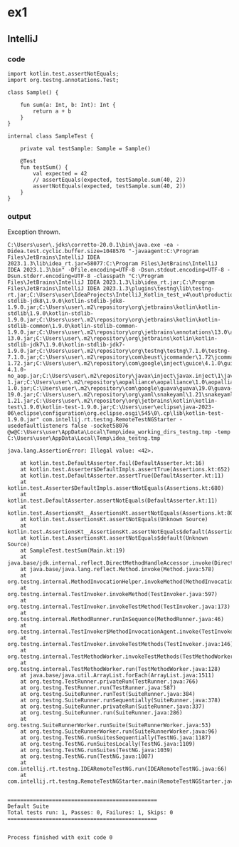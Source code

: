 # ex1
## IntelliJ
### code
    import kotlin.test.assertNotEquals;
    import org.testng.annotations.Test;
    
    class Sample() {
    
        fun sum(a: Int, b: Int): Int {
            return a + b
        }
    }
    
    internal class SampleTest {
    
        private val testSample: Sample = Sample()
    
        @Test
        fun testSum() {
            val expected = 42
            // assertEquals(expected, testSample.sum(40, 2))
            assertNotEquals(expected, testSample.sum(40, 2))
        }
    }
### output
Exception thrown.

    C:\Users\user\.jdks\corretto-20.0.1\bin\java.exe -ea -Didea.test.cyclic.buffer.size=1048576 "-javaagent:C:\Program Files\JetBrains\IntelliJ IDEA 2023.1.3\lib\idea_rt.jar=58077:C:\Program Files\JetBrains\IntelliJ IDEA 2023.1.3\bin" -Dfile.encoding=UTF-8 -Dsun.stdout.encoding=UTF-8 -Dsun.stderr.encoding=UTF-8 -classpath "C:\Program Files\JetBrains\IntelliJ IDEA 2023.1.3\lib\idea_rt.jar;C:\Program Files\JetBrains\IntelliJ IDEA 2023.1.3\plugins\testng\lib\testng-rt.jar;C:\Users\user\IdeaProjects\IntelliJ_Kotlin_test_v4\out\production\IntelliJ_Kotlin_test_v4;C:\Users\user\.m2\repository\org\jetbrains\kotlin\kotlin-stdlib-jdk8\1.9.0\kotlin-stdlib-jdk8-1.9.0.jar;C:\Users\user\.m2\repository\org\jetbrains\kotlin\kotlin-stdlib\1.9.0\kotlin-stdlib-1.9.0.jar;C:\Users\user\.m2\repository\org\jetbrains\kotlin\kotlin-stdlib-common\1.9.0\kotlin-stdlib-common-1.9.0.jar;C:\Users\user\.m2\repository\org\jetbrains\annotations\13.0\annotations-13.0.jar;C:\Users\user\.m2\repository\org\jetbrains\kotlin\kotlin-stdlib-jdk7\1.9.0\kotlin-stdlib-jdk7-1.9.0.jar;C:\Users\user\.m2\repository\org\testng\testng\7.1.0\testng-7.1.0.jar;C:\Users\user\.m2\repository\com\beust\jcommander\1.72\jcommander-1.72.jar;C:\Users\user\.m2\repository\com\google\inject\guice\4.1.0\guice-4.1.0-no_aop.jar;C:\Users\user\.m2\repository\javax\inject\javax.inject\1\javax.inject-1.jar;C:\Users\user\.m2\repository\aopalliance\aopalliance\1.0\aopalliance-1.0.jar;C:\Users\user\.m2\repository\com\google\guava\guava\19.0\guava-19.0.jar;C:\Users\user\.m2\repository\org\yaml\snakeyaml\1.21\snakeyaml-1.21.jar;C:\Users\user\.m2\repository\org\jetbrains\kotlin\kotlin-test\1.9.0\kotlin-test-1.9.0.jar;C:\Users\user\eclipse\java-2023-06\eclipse\configuration\org.eclipse.osgi\545\0\.cp\lib\kotlin-test-1.9.0.jar" com.intellij.rt.testng.RemoteTestNGStarter -usedefaultlisteners false -socket58076 @w@C:\Users\user\AppData\Local\Temp\idea_working_dirs_testng.tmp -temp C:\Users\user\AppData\Local\Temp\idea_testng.tmp
    
    java.lang.AssertionError: Illegal value: <42>.
    
    	at kotlin.test.DefaultAsserter.fail(DefaultAsserter.kt:16)
    	at kotlin.test.Asserter$DefaultImpls.assertTrue(Assertions.kt:652)
    	at kotlin.test.DefaultAsserter.assertTrue(DefaultAsserter.kt:11)
    	at kotlin.test.Asserter$DefaultImpls.assertNotEquals(Assertions.kt:680)
    	at kotlin.test.DefaultAsserter.assertNotEquals(DefaultAsserter.kt:11)
    	at kotlin.test.AssertionsKt__AssertionsKt.assertNotEquals(Assertions.kt:80)
    	at kotlin.test.AssertionsKt.assertNotEquals(Unknown Source)
    	at kotlin.test.AssertionsKt__AssertionsKt.assertNotEquals$default(Assertions.kt:79)
    	at kotlin.test.AssertionsKt.assertNotEquals$default(Unknown Source)
    	at SampleTest.testSum(Main.kt:19)
    	at java.base/jdk.internal.reflect.DirectMethodHandleAccessor.invoke(DirectMethodHandleAccessor.java:104)
    	at java.base/java.lang.reflect.Method.invoke(Method.java:578)
    	at org.testng.internal.MethodInvocationHelper.invokeMethod(MethodInvocationHelper.java:134)
    	at org.testng.internal.TestInvoker.invokeMethod(TestInvoker.java:597)
    	at org.testng.internal.TestInvoker.invokeTestMethod(TestInvoker.java:173)
    	at org.testng.internal.MethodRunner.runInSequence(MethodRunner.java:46)
    	at org.testng.internal.TestInvoker$MethodInvocationAgent.invoke(TestInvoker.java:816)
    	at org.testng.internal.TestInvoker.invokeTestMethods(TestInvoker.java:146)
    	at org.testng.internal.TestMethodWorker.invokeTestMethods(TestMethodWorker.java:146)
    	at org.testng.internal.TestMethodWorker.run(TestMethodWorker.java:128)
    	at java.base/java.util.ArrayList.forEach(ArrayList.java:1511)
    	at org.testng.TestRunner.privateRun(TestRunner.java:766)
    	at org.testng.TestRunner.run(TestRunner.java:587)
    	at org.testng.SuiteRunner.runTest(SuiteRunner.java:384)
    	at org.testng.SuiteRunner.runSequentially(SuiteRunner.java:378)
    	at org.testng.SuiteRunner.privateRun(SuiteRunner.java:337)
    	at org.testng.SuiteRunner.run(SuiteRunner.java:286)
    	at org.testng.SuiteRunnerWorker.runSuite(SuiteRunnerWorker.java:53)
    	at org.testng.SuiteRunnerWorker.run(SuiteRunnerWorker.java:96)
    	at org.testng.TestNG.runSuitesSequentially(TestNG.java:1187)
    	at org.testng.TestNG.runSuitesLocally(TestNG.java:1109)
    	at org.testng.TestNG.runSuites(TestNG.java:1039)
    	at org.testng.TestNG.run(TestNG.java:1007)
    	at com.intellij.rt.testng.IDEARemoteTestNG.run(IDEARemoteTestNG.java:66)
    	at com.intellij.rt.testng.RemoteTestNGStarter.main(RemoteTestNGStarter.java:105)
    
    
    ===============================================
    Default Suite
    Total tests run: 1, Passes: 0, Failures: 1, Skips: 0
    ===============================================
    
    
    Process finished with exit code 0
